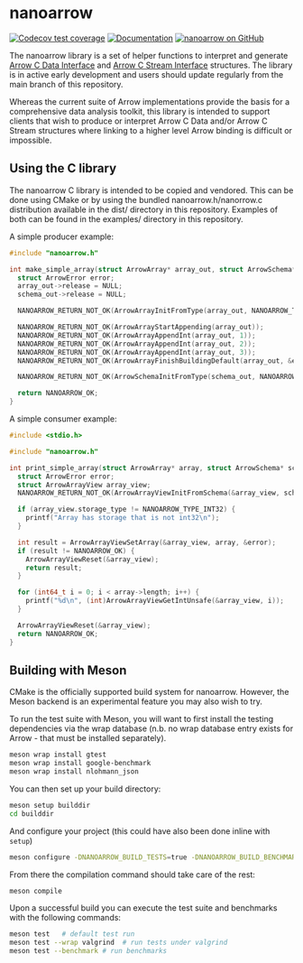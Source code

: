<!---
  Licensed to the Apache Software Foundation (ASF) under one
  or more contributor license agreements.  See the NOTICE file
  distributed with this work for additional information
  regarding copyright ownership.  The ASF licenses this file
  to you under the Apache License, Version 2.0 (the
  "License"); you may not use this file except in compliance
  with the License.  You may obtain a copy of the License at

    http://www.apache.org/licenses/LICENSE-2.0

  Unless required by applicable law or agreed to in writing,
  software distributed under the License is distributed on an
  "AS IS" BASIS, WITHOUT WARRANTIES OR CONDITIONS OF ANY
  KIND, either express or implied.  See the License for the
  specific language governing permissions and limitations
  under the License.
-->

# nanoarrow

[![Codecov test coverage](https://codecov.io/gh/apache/arrow-nanoarrow/branch/main/graph/badge.svg)](https://app.codecov.io/gh/apache/arrow-nanoarrow?branch=main)
[![Documentation](https://img.shields.io/badge/Documentation-main-yellow)](https://arrow.apache.org/nanoarrow/main)
[![nanoarrow on GitHub](https://img.shields.io/badge/GitHub-apache%2Farrow--nanoarrow-blue)](https://github.com/apache/arrow-nanoarrow)

The nanoarrow library is a set of helper functions to interpret and generate
[Arrow C Data Interface](https://arrow.apache.org/docs/format/CDataInterface.html)
and [Arrow C Stream Interface](https://arrow.apache.org/docs/format/CStreamInterface.html)
structures. The library is in active early development and users should update regularly
from the main branch of this repository.

Whereas the current suite of Arrow implementations provide the basis for a
comprehensive data analysis toolkit, this library is intended to support clients
that wish to produce or interpret Arrow C Data and/or Arrow C Stream structures
where linking to a higher level Arrow binding is difficult or impossible.

## Using the C library

The nanoarrow C library is intended to be copied and vendored. This can be done using
CMake or by using the bundled nanoarrow.h/nanorrow.c distribution available in the
dist/ directory in this repository. Examples of both can be found in the examples/
directory in this repository.

A simple producer example:

```c
#include "nanoarrow.h"

int make_simple_array(struct ArrowArray* array_out, struct ArrowSchema* schema_out) {
  struct ArrowError error;
  array_out->release = NULL;
  schema_out->release = NULL;

  NANOARROW_RETURN_NOT_OK(ArrowArrayInitFromType(array_out, NANOARROW_TYPE_INT32));

  NANOARROW_RETURN_NOT_OK(ArrowArrayStartAppending(array_out));
  NANOARROW_RETURN_NOT_OK(ArrowArrayAppendInt(array_out, 1));
  NANOARROW_RETURN_NOT_OK(ArrowArrayAppendInt(array_out, 2));
  NANOARROW_RETURN_NOT_OK(ArrowArrayAppendInt(array_out, 3));
  NANOARROW_RETURN_NOT_OK(ArrowArrayFinishBuildingDefault(array_out, &error));

  NANOARROW_RETURN_NOT_OK(ArrowSchemaInitFromType(schema_out, NANOARROW_TYPE_INT32));

  return NANOARROW_OK;
}
```

A simple consumer example:

```c
#include <stdio.h>

#include "nanoarrow.h"

int print_simple_array(struct ArrowArray* array, struct ArrowSchema* schema) {
  struct ArrowError error;
  struct ArrowArrayView array_view;
  NANOARROW_RETURN_NOT_OK(ArrowArrayViewInitFromSchema(&array_view, schema, &error));

  if (array_view.storage_type != NANOARROW_TYPE_INT32) {
    printf("Array has storage that is not int32\n");
  }

  int result = ArrowArrayViewSetArray(&array_view, array, &error);
  if (result != NANOARROW_OK) {
    ArrowArrayViewReset(&array_view);
    return result;
  }

  for (int64_t i = 0; i < array->length; i++) {
    printf("%d\n", (int)ArrowArrayViewGetIntUnsafe(&array_view, i));
  }

  ArrowArrayViewReset(&array_view);
  return NANOARROW_OK;
}
```

## Building with Meson

CMake is the officially supported build system for nanoarrow. However, the Meson backend is an experimental feature you may also wish to try.

To run the test suite with Meson, you will want to first install the testing dependencies via the wrap database (n.b. no wrap database entry exists for Arrow - that must be installed separately).

```sh
meson wrap install gtest
meson wrap install google-benchmark
meson wrap install nlohmann_json
```

You can then set up your build directory:

```sh
meson setup builddir
cd builddir
```

And configure your project (this could have also been done inline with ``setup``)

```sh
meson configure -DNANOARROW_BUILD_TESTS=true -DNANOARROW_BUILD_BENCHMARKS=true
```

From there the compilation command should take care of the rest:

```sh
meson compile
```

Upon a successful build you can execute the test suite and benchmarks with the following commands:

```sh
meson test   # default test run
meson test --wrap valgrind  # run tests under valgrind
meson test --benchmark # run benchmarks
```
